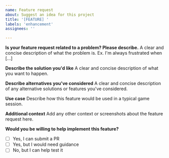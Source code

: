 ```yaml
---
name: Feature request
about: Suggest an idea for this project
title: '[FEATURE] '
labels: 'enhancement'
assignees: ''

---
```


**Is your feature request related to a problem? Please describe.**
A clear and concise description of what the problem is. Ex. I'm always frustrated when [...]

**Describe the solution you'd like**
A clear and concise description of what you want to happen.

**Describe alternatives you've considered**
A clear and concise description of any alternative solutions or features you've considered.

**Use case**
Describe how this feature would be used in a typical game session.

**Additional context**
Add any other context or screenshots about the feature request here.

**Would you be willing to help implement this feature?**
- [ ] Yes, I can submit a PR
- [ ] Yes, but I would need guidance
- [ ] No, but I can help test it